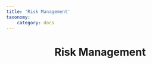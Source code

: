 ```yaml
---
title: 'Risk Management'
taxonomy:
    category: docs
---
```




# **<center>Risk Management</center>**

